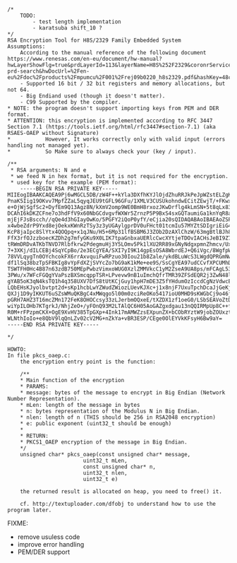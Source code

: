     
    /*
        TODO:
            - test length implementation
            - karatsuba shift_10 ?
    */
    RSA Encryption Tool for H8S/2329 Family Embedded System
    Assumptions:
        According to the manual reference of the following document https://www.renesas.com/en-eu/document/hw-manual?hwLayerShowFlg=true&prdLayerId=113&layerName=H8S%252F2329&coronrService=document-prd-search&hwDocUrl=%2Fen-eu%2Fdoc%2Fproducts%2Fmpumcu%2F001%2Frej09b0220_h8s2329.pdf&hashKey=48c4c71aed4ab2d891bcfcd5ee20780a
        - Supported 16 bit / 32 bit registers and memory allocations, but not 64.
        - Big Endiand used (though it doesn't matter).
        - C99 Supported by the compiler.
    * NOTE: the program doesn't support importing keys from PEM and DER format.
    * ATTENTION: this encryption is implemented according to RFC 3447 Section 7.1 (https://tools.ietf.org/html/rfc3447#section-7.1) (aka RSAES-OAEP without Signature)
    *           However, It works correctly only with valid input (errors handling not managed yet).
    *           So Make sure to always check your (key / input).

    /**
     * RSA arguments: N and e
     * we feed N in hex format, but it is not required for the encryption.
     * used key for the example (PEM format): 
        -----BEGIN RSA PRIVATE KEY-----
    MIIEogIBAAKCAQEA9Pj6wMGCL5DB/zW4F++kYla3DXfhKYJlOjdZhuRRJkPeJpWZstELZgKHvqWn
    PnaK5Iig19OKvv7MpfZZaL5qyqJEU9tGFL96GFu/1XMLV3CUSUkohndwECitZEwjT/+FKwxFNlGU
    e+OjWjSgfSc2+DyfEm9Q13Agz8N/kXmV2omp9WE0BmH8rxozJKwDrflg4kLmSN+5t8qLx83RjHWg
    DCAhI6kDKZCFne7o3hdFfV9x60NbGCdvgvfWXWr5ZrnzP5P9BxS4sxGQTaumiGa1knYqR8a39tyQ
    mjEjFJsBscch//qQe4d3hGIayOwKo/5PGFY2iQoP0yfY/eCjia20sQIDAQABAoIBAEAoZSPOilYC
    x4wbeZdrP9Yxd8ejOekxKWnRzTSy3z3yUGAylgprDV0uFHct01tcmIu57MYZtSDIgriEiG4SUM25
    KcP8jaIpc8SlYtx4QOQpq+x1qJNu/H5+6Mp31lfBSBM6J3ZOb2DzAXlChzW/63mgBtlBJh8GUtGX
    FfX3rfOJzzboecKZDh2g7mfyGKu9X0LIK7tpaGnbxaUERlcCwcXYtjeTDOvIACHsJeBI9Z7oCqtc
    tRWmDRDvATKbTNVD7Rlbfkrw2PdegmuHj3Y5LOmv5Pk1lXU2RR89xGNyNdgxpmnZhmcv/UxjbY0c
    7+3XKj/dILCEBj4SqYCpBo/2e3ECgYEA/SXI7yI9K14gpEsOSA8WbrdEJ+Q6iVgc/8WgfpWZD7Np
    78VVLqygTn0OYchcokFX6rrAxvquiFwRPzuo30Iou21b8Zale/ykdBLuWcS3LWgdQPRGmNwbOGBD
    df1lSq38bzTpSFBKIg8vYpFdXZjSVYcZo7bG9aK1kMe+ee9S/SsCgYEA97udCCvfXPCUMhDpyjW8
    TSWTFH0Hc4B87n63zdB750MEpPwbzVimxoWUG0XzlZMMVkcC1yM2ZseA9UA8ps/mFCAgL53J697S
    3PWu/x7WFcFGQgYVaPszBXSmcqppTSR+LPvevw9nB1uImchQfrTMR39ZFSdEQR2j3ZwN48lKf5MC
    gYAB5oK3qN4ksTQ1h4q358UXV7DfS8tUtKCjGuy1hpH7mDE3Z5fYHdumOzIccdCgNzVdwcEovUEK
    LQbEHsKJyolbvtpt2d+sKp1hcbLwYZWudZWiozLUevKJXc+j1x8njF7UxuTpchDcaJjGeKjmxvrt
    QXJj1D9yIKKUT6uSZsWMuQKBgC4xMWqgo5l00m0zciReOKo5417ioU0MHD9sKWGbCj9o46jPyW9U
    pGRH7AHZ3T16mcZMn172FeK8OHOCcsy33zLJerbmOQxeE/tXZDX1zf1oeG0/LSbSEAVoZtDirZfQ
    wiYpILOHb7KTgrkJ/NhjZeO+/yFOnQ93M2LTAlQC6H05AoGAZgxdgau13nQQIRMpUp8C++fa8BHj
    R0M+rFPzpmCKX+OgE9XvHV385TpGXp+4Ink17mAMWZzsEXpunZX+bCObRYztW9jobZOUxztKDTIW
    WLNthIoIo+e8QbV9lqQnLZv02cV2MG+nZkYa+vBR3ESP/CEge0OlEYVkKFsyH6Bw9aY=
    -----END RSA PRIVATE KEY-----

    */

    HOWTO:
    In file pkcs_oaep.c:
        the encryption entry point is the function:

        /**
        * Main function of the encryption
        * PARAMS:
        * message: bytes of the message to encrypt in Big Endian (Network Number Representation).
        * mLen: length of the message in bytes
        * n: bytes representation of the Modulus N in Big Endian.
        * nlen: length of n (THIS should be 256 in RSA2048 encryption)
        * e: public exponent (uint32_t should be enough)
        * 
        * RETURN:
        * PKCS1_OAEP encryption of the message in Big Endian.
        */
        unsigned char* pkcs_oaep(const unsigned char* message,
                            uint32_t mLen,
                            const unsigned char* n,
                            uint32_t nlen,
                            uint32_t e)
        
        the returned result is allocated on heap, you need to free() it.
  
        cf. http://textuploader.com/dfobj to understand how to use the program later.
  
  
  
  
  
  FIXME:
  - remove usuless code
  - improve error handling
  - PEM/DER support 
